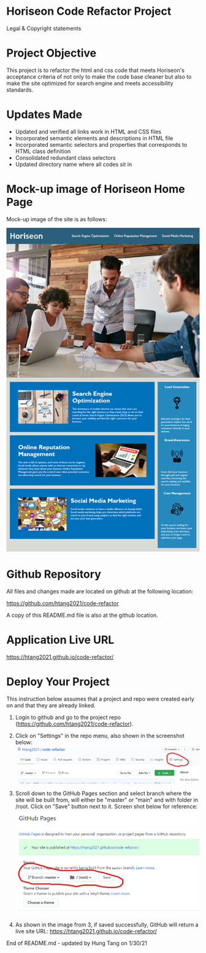 # Horiseon Code Refactor Project
Legal & Copyright statements

# Project Objective
This project is to refactor the html and css code that meets Horiseon's acceptance criteria of not only to make the code base cleaner but also to make the site optimized for search engine and meets accessibility standards.

# Updates Made
- Updated and verified all links work in HTML and CSS files
- Incorporated semantic elements and descriptions in HTML file
- Incorporated semantic selectors and properties that corresponds to HTML class definition
- Consolidated redundant class selectors
- Updated directory name where all codes sit in

# Mock-up image of Horiseon Home Page
Mock-up image of the site is as follows:

![](images/Horiseon-mockup.png)

# Github Repository
All files and changes made are located on github at the following location:

https://github.com/htang2021/code-refactor

A copy of this README.md file is also at the github location.

# Application Live URL
https://htang2021.github.io/code-refactor/

# Deploy Your Project

This instruction below assumes that a project and repo were created early on and that they are already linked.
1. Login to github and go to the project repo (https://github.com/htang2021/code-refactor).

2. Click on "Settings" in the repo menu, also shown in the screenshot below:
![](images/repo-settings.png)

3. Scroll down to the GitHub Pages section and select branch where the site will be built from, will either be "master" or "main" and with folder in /root.  Click on "Save" button next to it.  Screen shot below for reference:
![](images/repo-settings-buildsite.png)

4. As shown in the image from 3, if saved successfully, GitHub will return a live site URL:
https://htang2021.github.io/code-refactor/

End of README.md - updated by Hung Tang on 1/30/21